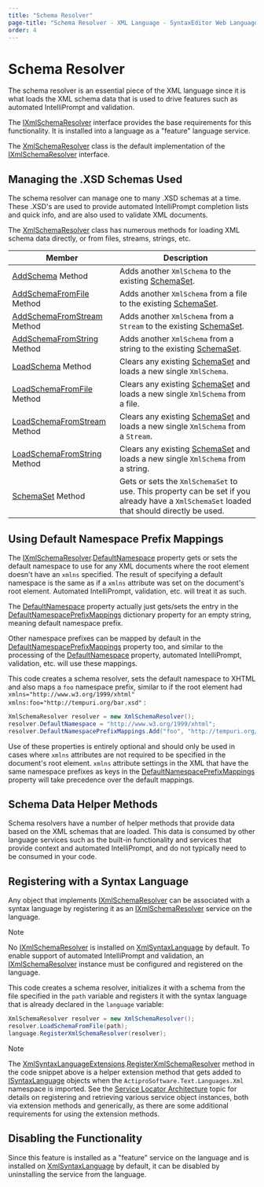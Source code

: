 ```yaml
---
title: "Schema Resolver"
page-title: "Schema Resolver - XML Language - SyntaxEditor Web Languages Add-on"
order: 4
---
```

# Schema Resolver

The schema resolver is an essential piece of the XML language since it is what loads the XML schema data that is used to drive features such as automated IntelliPrompt and validation.

The [IXmlSchemaResolver](xref:ActiproSoftware.Text.Languages.Xml.IXmlSchemaResolver) interface provides the base requirements for this functionality.  It is installed into a language as a "feature" language service.

The [XmlSchemaResolver](xref:ActiproSoftware.Text.Languages.Xml.Implementation.XmlSchemaResolver) class is the default implementation of the [IXmlSchemaResolver](xref:ActiproSoftware.Text.Languages.Xml.IXmlSchemaResolver) interface.

## Managing the .XSD Schemas Used

The schema resolver can manage one to many .XSD schemas at a time.  These .XSD's are used to provide automated IntelliPrompt completion lists and quick info, and are also used to validate XML documents.

The [XmlSchemaResolver](xref:ActiproSoftware.Text.Languages.Xml.Implementation.XmlSchemaResolver) class has numerous methods for loading XML schema data directly, or from files, streams, strings, etc.

| Member | Description |
|-----|-----|
| [AddSchema](xref:ActiproSoftware.Text.Languages.Xml.Implementation.XmlSchemaResolver.AddSchema*) Method | Adds another `XmlSchema` to the existing [SchemaSet](xref:ActiproSoftware.Text.Languages.Xml.Implementation.XmlSchemaResolver.SchemaSet). |
| [AddSchemaFromFile](xref:ActiproSoftware.Text.Languages.Xml.Implementation.XmlSchemaResolver.AddSchemaFromFile*) Method | Adds another `XmlSchema` from a file to the existing [SchemaSet](xref:ActiproSoftware.Text.Languages.Xml.Implementation.XmlSchemaResolver.SchemaSet). |
| [AddSchemaFromStream](xref:ActiproSoftware.Text.Languages.Xml.Implementation.XmlSchemaResolver.AddSchemaFromStream*) Method | Adds another `XmlSchema` from a `Stream` to the existing [SchemaSet](xref:ActiproSoftware.Text.Languages.Xml.Implementation.XmlSchemaResolver.SchemaSet). |
| [AddSchemaFromString](xref:ActiproSoftware.Text.Languages.Xml.Implementation.XmlSchemaResolver.AddSchemaFromString*) Method | Adds another `XmlSchema` from a string to the existing [SchemaSet](xref:ActiproSoftware.Text.Languages.Xml.Implementation.XmlSchemaResolver.SchemaSet). |
| [LoadSchema](xref:ActiproSoftware.Text.Languages.Xml.Implementation.XmlSchemaResolver.LoadSchema*) Method | Clears any existing [SchemaSet](xref:ActiproSoftware.Text.Languages.Xml.Implementation.XmlSchemaResolver.SchemaSet) and loads a new single `XmlSchema`. |
| [LoadSchemaFromFile](xref:ActiproSoftware.Text.Languages.Xml.Implementation.XmlSchemaResolver.LoadSchemaFromFile*) Method | Clears any existing [SchemaSet](xref:ActiproSoftware.Text.Languages.Xml.Implementation.XmlSchemaResolver.SchemaSet) and loads a new single `XmlSchema` from a file. |
| [LoadSchemaFromStream](xref:ActiproSoftware.Text.Languages.Xml.Implementation.XmlSchemaResolver.LoadSchemaFromStream*) Method | Clears any existing [SchemaSet](xref:ActiproSoftware.Text.Languages.Xml.Implementation.XmlSchemaResolver.SchemaSet) and loads a new single `XmlSchema` from a `Stream`. |
| [LoadSchemaFromString](xref:ActiproSoftware.Text.Languages.Xml.Implementation.XmlSchemaResolver.LoadSchemaFromString*) Method | Clears any existing [SchemaSet](xref:ActiproSoftware.Text.Languages.Xml.Implementation.XmlSchemaResolver.SchemaSet) and loads a new single `XmlSchema` from a string. |
| [SchemaSet](xref:ActiproSoftware.Text.Languages.Xml.Implementation.XmlSchemaResolver.SchemaSet) Method | Gets or sets the `XmlSchemaSet` to use.  This property can be set if you already have a `XmlSchemaSet` loaded that should directly be used. |

## Using Default Namespace Prefix Mappings

The [IXmlSchemaResolver](xref:ActiproSoftware.Text.Languages.Xml.IXmlSchemaResolver).[DefaultNamespace](xref:ActiproSoftware.Text.Languages.Xml.IXmlSchemaResolver.DefaultNamespace) property gets or sets the default namespace to use for any XML documents where the root element doesn't have an `xmlns` specified.  The result of specifying a default namespace is the same as if a `xmlns` attribute was set on the document's root element.  Automated IntelliPrompt, validation, etc. will treat it as such.

The [DefaultNamespace](xref:ActiproSoftware.Text.Languages.Xml.IXmlSchemaResolver.DefaultNamespace) property actually just gets/sets the entry in the [DefaultNamespacePrefixMappings](xref:ActiproSoftware.Text.Languages.Xml.IXmlSchemaResolver.DefaultNamespacePrefixMappings) dictionary property for an empty string, meaning default namespace prefix.

Other namespace prefixes can be mapped by default in the [DefaultNamespacePrefixMappings](xref:ActiproSoftware.Text.Languages.Xml.IXmlSchemaResolver.DefaultNamespacePrefixMappings) property too, and similar to the processing of the [DefaultNamespace](xref:ActiproSoftware.Text.Languages.Xml.IXmlSchemaResolver.DefaultNamespace) property, automated IntelliPrompt, validation, etc. will use these mappings.

This code creates a schema resolver, sets the default namespace to XHTML and also maps a `foo` namespace prefix, similar to if the root element had `xmlns="http://www.w3.org/1999/xhtml" xmlns:foo="http://tempuri.org/bar.xsd"` :

```csharp
XmlSchemaResolver resolver = new XmlSchemaResolver();
resolver.DefaultNamespace = "http://www.w3.org/1999/xhtml";
resolver.DefaultNamespacePrefixMappings.Add("foo", "http://tempuri.org/bar.xsd");
```

Use of these properties is entirely optional and should only be used in cases where `xmlns` attributes are not required to be specified in the document's root element. `xmlns` attribute settings in the XML that have the same namespace prefixes as keys in the [DefaultNamespacePrefixMappings](xref:ActiproSoftware.Text.Languages.Xml.IXmlSchemaResolver.DefaultNamespacePrefixMappings) property will take precedence over the default mappings.

## Schema Data Helper Methods

Schema resolvers have a number of helper methods that provide data based on the XML schemas that are loaded.  This data is consumed by other language services such as the built-in functionality and services that provide context and automated IntelliPrompt, and do not typically need to be consumed in your code.

## Registering with a Syntax Language

Any object that implements [IXmlSchemaResolver](xref:ActiproSoftware.Text.Languages.Xml.IXmlSchemaResolver) can be associated with a syntax language by registering it as an [IXmlSchemaResolver](xref:ActiproSoftware.Text.Languages.Xml.IXmlSchemaResolver) service on the language.

> [!NOTE]
> No [IXmlSchemaResolver](xref:ActiproSoftware.Text.Languages.Xml.IXmlSchemaResolver) is installed on [XmlSyntaxLanguage](xref:ActiproSoftware.Text.Languages.Xml.Implementation.XmlSyntaxLanguage) by default.  To enable support of automated IntelliPrompt and validation, an [IXmlSchemaResolver](xref:ActiproSoftware.Text.Languages.Xml.IXmlSchemaResolver) instance must be configured and registered on the language.

This code creates a schema resolver, initializes it with a schema from the file specified in the `path` variable and registers it with the syntax language that is already declared in the `language` variable:

```csharp
XmlSchemaResolver resolver = new XmlSchemaResolver();
resolver.LoadSchemaFromFile(path);
language.RegisterXmlSchemaResolver(resolver);
```

> [!NOTE]
> The [XmlSyntaxLanguageExtensions](xref:ActiproSoftware.Text.Languages.Xml.XmlSyntaxLanguageExtensions).[RegisterXmlSchemaResolver](xref:ActiproSoftware.Text.Languages.Xml.XmlSyntaxLanguageExtensions.RegisterXmlSchemaResolver*) method in the code snippet above is a helper extension method that gets added to [ISyntaxLanguage](xref:ActiproSoftware.Text.ISyntaxLanguage) objects when the `ActiproSoftware.Text.Languages.Xml` namespace is imported.  See the [Service Locator Architecture](../../language-creation/service-locator-architecture.md) topic for details on registering and retrieving various service object instances, both via extension methods and generically, as there are some additional requirements for using the extension methods.

## Disabling the Functionality

Since this feature is installed as a "feature" service on the language and is installed on [XmlSyntaxLanguage](xref:ActiproSoftware.Text.Languages.Xml.Implementation.XmlSyntaxLanguage) by default, it can be disabled by uninstalling the service from the language.
